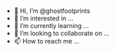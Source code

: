 - 👋 Hi, I’m @ghostfootprints
- 👀 I’m interested in ...
- 🌱 I’m currently learning ...
- 💞️ I’m looking to collaborate on ...
- 📫 How to reach me ...

<!---
ghostfootprints/ghostfootprints is a ✨ special ✨ repository because its `README.md` (this file) appears on your GitHub profile.
You can click the Preview link to take a look at your changes.
--->
